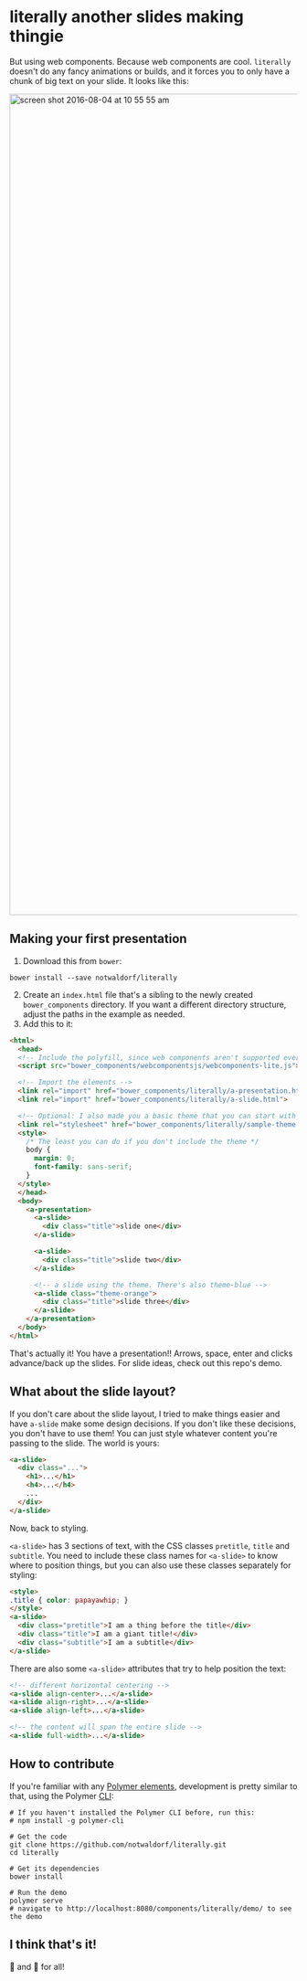 # literally another slides making thingie

But using web components. Because web components are cool. `literally` doesn't do
any fancy animations or builds, and it forces you to only have a
chunk of big text on your slide. It looks like this:

<img width="1438" alt="screen shot 2016-08-04 at 10 55 55 am" src="https://cloud.githubusercontent.com/assets/1369170/17412531/14cee48c-5a32-11e6-990c-a3190591f402.png">


## Making your first presentation
1. Download this from `bower`:
```
bower install --save notwaldorf/literally
```
2. Create an `index.html` file that's a sibling to the newly created `bower_components` directory. If you want a different directory structure,
adjust the paths in the example as needed.
3. Add this to it:

```html
<html>
  <head>
  <!-- Include the polyfill, since web components aren't supported everywhere yet -->
  <script src="bower_components/webcomponentsjs/webcomponents-lite.js"></script>

  <!-- Import the elements -->
  <link rel="import" href="bower_components/literally/a-presentation.html">
  <link rel="import" href="bower_components/literally/a-slide.html">

  <!-- Optional: I also made you a basic theme that you can start with -->
  <link rel="stylesheet" href="bower_components/literally/sample-theme.css">
  <style>
    /* The least you can do if you don't include the theme */
    body {
      margin: 0;
      font-family: sans-serif;
    }
  </style>
  </head>
  <body>
    <a-presentation>
      <a-slide>
        <div class="title">slide one</div>
      </a-slide>

      <a-slide>
        <div class="title">slide two</div>
      </a-slide>

      <!-- a slide using the theme. There's also theme-blue -->
      <a-slide class="theme-orange">
        <div class="title">slide three</div>
      </a-slide>
    </a-presentation>
  </body>
</html>
```

That's actually it! You have a presentation!! Arrows, space, enter and
clicks advance/back up the slides. For slide ideas, check out this repo's demo.

## What about the slide layout?
If you don't care about the slide layout, I tried to make things easier and
have `a-slide` make some design decisions.
If you don't like these decisions, you don't have to use them! You can just style whatever
content you're passing to the slide. The world is yours:
```html
<a-slide>
  <div class="...">
    <h1>...</h1>
    <h4>...</h4>
    ...
  </div>
</a-slide>
```

Now, back to styling.

`<a-slide>` has 3 sections of text, with the CSS classes `pretitle`, `title` and `subtitle`.
You need to include these class names for `<a-slide>` to know where to position things,
but you can also use these classes separately for styling:

```html
<style>
.title { color: papayawhip; }
</style>
<a-slide>
  <div class="pretitle">I am a thing before the title</div>
  <div class="title">I am a giant title!</div>
  <div class="subtitle">I am a subtitle</div>
</a-slide>
```

There are also some `<a-slide>` attributes that try to help position the text:

```html
<!-- different horizontal centering -->
<a-slide align-center>...</a-slide>
<a-slide align-right>...</a-slide>
<a-slide align-left>...</a-slide>

<!-- the content will span the entire slide -->
<a-slide full-width>...</a-slide>
```

## How to contribute
If you're familiar with any [Polymer elements](https://www.polymer-project.org/1.0/docs/tools/reusable-elements), development is pretty similar to that, using the Polymer [CLI](https://www.polymer-project.org/1.0/docs/tools/polymer-cli):

```
# If you haven't installed the Polymer CLI before, run this:
# npm install -g polymer-cli

# Get the code
git clone https://github.com/notwaldorf/literally.git
cd literally

# Get its dependencies
bower install

# Run the demo
polymer serve
# navigate to http://localhost:8080/components/literally/demo/ to see the demo
```

## I think that's it!
🍰 and 🍷 for all!
